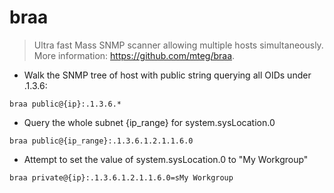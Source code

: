 # braa

> Ultra fast Mass SNMP scanner allowing multiple hosts simultaneously. 
> More information: <https://github.com/mteg/braa>. 

- Walk the SNMP tree of host with public string querying all OIDs under .1.3.6:

`braa public@{ip}:.1.3.6.*`

- Query the whole subnet {ip_range} for system.sysLocation.0

`braa public@{ip_range}:.1.3.6.1.2.1.1.6.0`

- Attempt to set the value of system.sysLocation.0 to "My Workgroup"

`braa private@{ip}:.1.3.6.1.2.1.1.6.0=sMy Workgroup`


